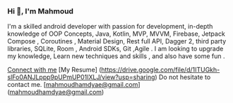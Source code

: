 ### Hi 👋, I'm Mahmoud

<!--
**mahmoudhamdyae/mahmoudhamdyae** is a ✨ _special_ ✨ repository because its `README.md` (this file) appears on your GitHub profile.

Here are some ideas to get you started:

- 🔭 I’m currently working on ...
- 🌱 I’m currently learning ...
- 👯 I’m looking to collaborate on ...
- 🤔 I’m looking for help with ...
- 💬 Ask me about ...
- 📫 How to reach me: ...
- 😄 Pronouns: ...
- ⚡ Fun fact: ...
-->
I'm a skilled android developer with passion for development, in-depth knowledge of OOP Concepts, Java, Kotlin, MVP, MVVM, Firebase, Jetpack Compose , Coroutines , Material Design, Rest full API, Dagger 2, third party libraries, SQLite, Room , Android SDKs, Git ,Agile .
I am looking to upgrade my knowledge, Learn new techniques and skills , and also have some fun .

<a href = "www.linkedin.com/in/mahmoudhamdyae">Connect with me</a>
[My Resume] (https://drive.google.com/file/d/1ITUGkh-slFo0ANJLppp9pUPmUP01IXLJ/view?usp=sharing)
Do not hesitate to contact me.
[mahmoudhamdyae@gmail.com] (mahmoudhamdyae@gmail.com)
